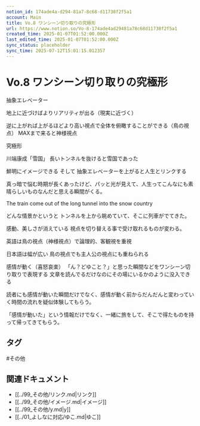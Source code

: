 ```yaml
---
notion_id: 174ade4a-d294-81a7-8c68-d11738f2f5a1
account: Main
title: Vo.8 ワンシーン切り取りの究極形
url: https://www.notion.so/Vo-8-174ade4ad29481a78c68d11738f2f5a1
created_time: 2025-01-07T01:52:00.000Z
last_edited_time: 2025-01-07T01:52:00.000Z
sync_status: placeholder
sync_time: 2025-07-12T15:01:15.012357
---
```

# Vo.8 ワンシーン切り取りの究極形

抽象エレベーター

地上に近づけばよりリアリティが出る（現実に近づく）

逆に上がれば上がるほどより高い視点で全体を俯瞰することができる（鳥の視点）
MAXまで来ると神様視点

究極形

川端康成「雪国」
長いトンネルを抜けると雪国であった

鮮明にイメージできる
そして
抽象エレベーターを上がると人生とリンクする

真っ暗で悩む時期が長くあったけど、パッと光が見えて、人生ってこんなにも素晴らしいものなんだと思える瞬間がくる。

The train come out of the long tunnel into the snow country

どんな情景かというと
トンネルを上から眺めていて、そこに列車がでてきた。

感動、美しさが消えている
視点を切り替える事で受け取れるものが変わる。


英語は鳥の視点（神様視点）で論理的、客観視を重視

日本語は幅が広い
鳥の視点でも主人公の視点にも重ねられる


感情が動く（喜怒哀楽）
「ん？どゆこと？」と思った瞬間などをワンシーン切り取りで表現する
文章を読んでるだけなのにその場にいるかのように没入できる

読者にも感情が動いた瞬間だけでなく、感情が動く前からだんだんと変わっていく時間の流れを疑似体験してもらう。

「感情が動いた」という情報だけでなく、一緒に旅をして、そこで得たものを持って帰ってきてもらう。

## タグ

#その他 

## 関連ドキュメント

- [[../99_その他/リンク.md|リンク]]
- [[../99_その他/イメージ.md|イメージ]]
- [[../99_その他/y.md|y]]
- [[../01_よしなに対応/ゆこ.md|ゆこ]]
